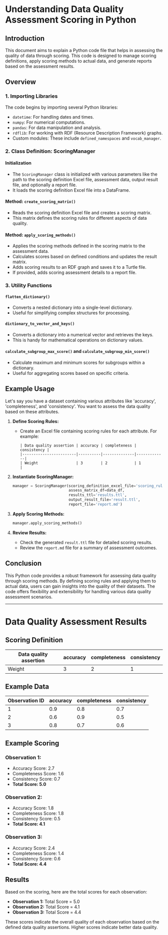 # Understanding Data Quality Assessment Scoring in Python

## Introduction

This document aims to explain a Python code file that helps in assessing the quality of data through scoring. This code is designed to manage scoring definitions, apply scoring methods to actual data, and generate reports based on the assessment results. 

## Overview

### 1. Importing Libraries

The code begins by importing several Python libraries:
- `datetime`: For handling dates and times.
- `numpy`: For numerical computations.
- `pandas`: For data manipulation and analysis.
- `rdflib`: For working with RDF (Resource Description Framework) graphs.
- Custom modules: These include `defined_namespaces` and `vocab_manager`.

### 2. Class Definition: ScoringManager

#### Initialization
- The `ScoringManager` class is initialized with various parameters like the path to the scoring definition Excel file, assessment data, output result file, and optionally a report file.
- It loads the scoring definition Excel file into a DataFrame.

#### Method: `create_scoring_matrix()`
- Reads the scoring definition Excel file and creates a scoring matrix.
- This matrix defines the scoring rules for different aspects of data quality.

#### Method: `apply_scoring_methods()`
- Applies the scoring methods defined in the scoring matrix to the assessment data.
- Calculates scores based on defined conditions and updates the result matrix.
- Adds scoring results to an RDF graph and saves it to a Turtle file.
- If provided, adds scoring assessment details to a report file.

### 3. Utility Functions

#### `flatten_dictionary()`
- Converts a nested dictionary into a single-level dictionary.
- Useful for simplifying complex structures for processing.

#### `dictionary_to_vector_and_keys()`
- Converts a dictionary into a numerical vector and retrieves the keys.
- This is handy for mathematical operations on dictionary values.

#### `calculate_subgroup_max_score()` and `calculate_subgroup_min_score()`
- Calculate maximum and minimum scores for subgroups within a dictionary.
- Useful for aggregating scores based on specific criteria.

## Example Usage

Let's say you have a dataset containing various attributes like 'accuracy', 'completeness', and 'consistency'. You want to assess the data quality based on these attributes.

1. **Define Scoring Rules:**
   - Create an Excel file containing scoring rules for each attribute. For example:
     ```
     | Data quality assertion | accuracy | completeness | consistency |
     |------------------------|----------|--------------|-------------|
     | Weight                 | 3        | 2            | 1           |
     ```

2. **Instantiate ScoringManager:**
   ```python
   manager = ScoringManager(scoring_definition_excel_file='scoring_rules.xlsx',
                            assess_matrix_df=data_df,
                            results_ttl='results.ttl',
                            output_result_file='result.ttl',
                            report_file='report.md')
   ```

3. **Apply Scoring Methods:**
   ```python
   manager.apply_scoring_methods()
   ```

4. **Review Results:**
   - Check the generated `result.ttl` file for detailed scoring results.
   - Review the `report.md` file for a summary of assessment outcomes.

## Conclusion

This Python code provides a robust framework for assessing data quality through scoring methods. By defining scoring rules and applying them to actual data, users can gain insights into the quality of their datasets. The code offers flexibility and extensibility for handling various data quality assessment scenarios.

---


# Data Quality Assessment Results

## Scoring Definition

| Data quality assertion | accuracy | completeness | consistency |
|------------------------|----------|--------------|-------------|
| Weight                 | 3        | 2            | 1           |

## Example Data

| Observation ID | accuracy | completeness | consistency |
|----------------|----------|--------------|-------------|
| 1              | 0.9      | 0.8          | 0.7         |
| 2              | 0.6      | 0.9          | 0.5         |
| 3              | 0.8      | 0.7          | 0.6         |

## Example Scoring

### Observation 1:
- Accuracy Score: 2.7
- Completeness Score: 1.6
- Consistency Score: 0.7
- **Total Score: 5.0**

### Observation 2:
- Accuracy Score: 1.8
- Completeness Score: 1.8
- Consistency Score: 0.5
- **Total Score: 4.1**

### Observation 3:
- Accuracy Score: 2.4
- Completeness Score: 1.4
- Consistency Score: 0.6
- **Total Score: 4.4**

## Results

Based on the scoring, here are the total scores for each observation:

- **Observation 1:** Total Score = 5.0
- **Observation 2:** Total Score = 4.1
- **Observation 3:** Total Score = 4.4

These scores indicate the overall quality of each observation based on the defined data quality assertions. Higher scores indicate better data quality.
